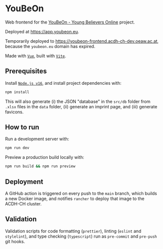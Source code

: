 # YouBeOn

Web frontend for the [YouBeOn - Young Believers Online](https://youbeon.eu) project.

Deployed at <https://app.youbeon.eu>.

Temporarily deployed to <https://youbeon-frontend.acdh-ch-dev.oeaw.ac.at>, because the `youbeon.eu`
domain has expired.

Made with [`Vue`](https://vuejs.org/), built with [`Vite`](https://vitejs.dev/).

## Prerequisites

Install [`Node.js v16`](https://nodejs.org/), and install project dependencies with:

```bash
npm install
```

This will also generate (i) the JSON "database" in the `src/db` folder from `.xlsx` files in the
`data` folder, (ii) generate an imprint page, and (iii) generate favicons.

## How to run

Run a development server with:

```bash
npm run dev
```

Preview a production build locally with:

```bash
npm run build && npm run preview
```

## Deployment

A GitHub action is triggered on every push to the `main` branch, which builds a new Docker image,
and notifies `rancher` to deploy that image to the ACDH-CH cluster.

## Validation

Validation scripts for code formatting (`prettier`), linting (`eslint` and `stylelint`), and type
checking (`typescript`) run as `pre-commit` and `pre-push` git hooks.
